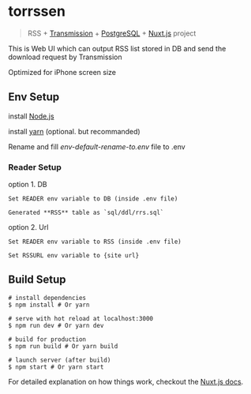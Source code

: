 # torrssen

> RSS \+ [Transmission](https://transmissionbt.com/) \+ [PostgreSQL](https://www.postgresql.org/) \+ [Nuxt.js](https://nuxtjs.org/) project

This is Web UI which can output RSS list stored in DB and send the download request by Transmission

Optimized for iPhone screen size

## Env Setup

install [Node.js](https://nodejs.org)

install [yarn](https://yarnpkg.com) (optional. but recommanded)

Rename and fill *env-default-rename-to.env* file to .env

### Reader Setup

option 1. DB

    Set READER env variable to DB (inside .env file)

    Generated **RSS** table as `sql/ddl/rrs.sql`

option 2. Url
 
    Set READER env variable to RSS (inside .env file)
    
    Set RSSURL env variable to {site url}

## Build Setup

    # install dependencies
    $ npm install # Or yarn
    
    # serve with hot reload at localhost:3000
    $ npm run dev # Or yarn dev
    
    # build for production
    $ npm run build # Or yarn build
    
    # launch server (after build)
    $ npm start # Or yarn start

For detailed explanation on how things work, checkout the [Nuxt.js docs](https://github.com/nuxt/nuxt.js).
